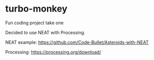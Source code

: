 # turbo-monkey
Fun coding project take one

Decided to use NEAT with Processing.

NEAT example: https://github.com/Code-Bullet/Asteroids-with-NEAT

Processing: https://processing.org/download/
